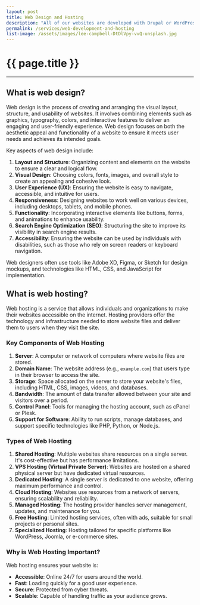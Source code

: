 ```yaml
---
layout: post
title: Web Design and Hosting
description: "All of our websites are developed with Drupal or WordPress, depending on your needs. From large enterprise websites to small, local business websites, Xandermar will have the application that fits."
permalink: /services/web-development-and-hosting
list-image: /assets/images/lee-campbell-DtDlVpy-vvQ-unsplash.jpg
---
```


# {{ page.title }}
---

## What is web design?

Web design is the process of creating and arranging the visual layout, structure, and usability of websites. It involves combining elements such as graphics, typography, colors, and interactive features to deliver an engaging and user-friendly experience. Web design focuses on both the aesthetic appeal and functionality of a website to ensure it meets user needs and achieves its intended goals.

Key aspects of web design include:

1. **Layout and Structure**: Organizing content and elements on the website to ensure a clear and logical flow.
2. **Visual Design**: Choosing colors, fonts, images, and overall style to create an appealing and cohesive look.
3. **User Experience (UX)**: Ensuring the website is easy to navigate, accessible, and intuitive for users.
4. **Responsiveness**: Designing websites to work well on various devices, including desktops, tablets, and mobile phones.
5. **Functionality**: Incorporating interactive elements like buttons, forms, and animations to enhance usability.
6. **Search Engine Optimization (SEO)**: Structuring the site to improve its visibility in search engine results.
7. **Accessibility**: Ensuring the website can be used by individuals with disabilities, such as those who rely on screen readers or keyboard navigation.

Web designers often use tools like Adobe XD, Figma, or Sketch for design mockups, and technologies like HTML, CSS, and JavaScript for implementation.

## What is web hosting?

Web hosting is a service that allows individuals and organizations to make their websites accessible on the internet. Hosting providers offer the technology and infrastructure needed to store website files and deliver them to users when they visit the site.

### Key Components of Web Hosting
1. **Server**: A computer or network of computers where website files are stored.
2. **Domain Name**: The website address (e.g., `example.com`) that users type in their browser to access the site.
3. **Storage**: Space allocated on the server to store your website's files, including HTML, CSS, images, videos, and databases.
4. **Bandwidth**: The amount of data transfer allowed between your site and visitors over a period.
5. **Control Panel**: Tools for managing the hosting account, such as cPanel or Plesk.
6. **Support for Software**: Ability to run scripts, manage databases, and support specific technologies like PHP, Python, or Node.js.

### Types of Web Hosting
1. **Shared Hosting**: Multiple websites share resources on a single server. It's cost-effective but has performance limitations.
2. **VPS Hosting (Virtual Private Server)**: Websites are hosted on a shared physical server but have dedicated virtual resources.
3. **Dedicated Hosting**: A single server is dedicated to one website, offering maximum performance and control.
4. **Cloud Hosting**: Websites use resources from a network of servers, ensuring scalability and reliability.
5. **Managed Hosting**: The hosting provider handles server management, updates, and maintenance for you.
6. **Free Hosting**: Limited hosting services, often with ads, suitable for small projects or personal sites.
7. **Specialized Hosting**: Hosting tailored for specific platforms like WordPress, Joomla, or e-commerce sites.

### Why is Web Hosting Important?
Web hosting ensures your website is:
- **Accessible**: Online 24/7 for users around the world.
- **Fast**: Loading quickly for a good user experience.
- **Secure**: Protected from cyber threats.
- **Scalable**: Capable of handling traffic as your audience grows.